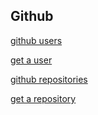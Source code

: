 ## Github

[github users](https://docs.github.com/en/rest/users?apiVersion=2022-11-28)

[get a user](https://docs.github.com/en/rest/users/users?apiVersion=2022-11-28#get-a-user)



[github repositories](https://docs.github.com/en/rest/repos?apiVersion=2022-11-28)

[get a repository](https://docs.github.com/en/rest/repos/repos?apiVersion=2022-11-28#get-a-repository)